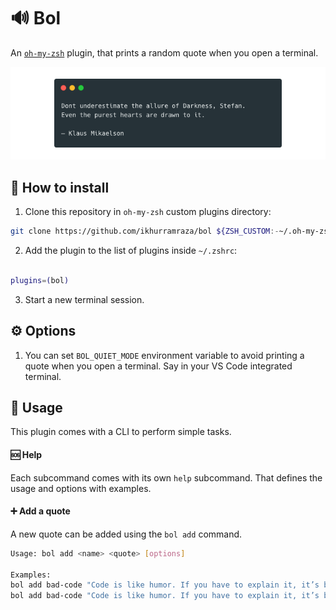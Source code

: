 # 🔊 Bol

An [`oh-my-zsh`](https://github.com/robbyrussell/oh-my-zsh) plugin, that prints a random quote when you open a terminal.

![Screenshot](images/preview.png)

## 💽 How to install

1. Clone this repository in `oh-my-zsh` custom plugins directory:

```bash
git clone https://github.com/ikhurramraza/bol ${ZSH_CUSTOM:-~/.oh-my-zsh/custom}/plugins/bol
```

2. Add the plugin to the list of plugins inside `~/.zshrc`:

```bash

plugins=(bol)
```

3. Start a new terminal session.

## ⚙️ Options

1. You can set `BOL_QUIET_MODE` environment variable to avoid printing a quote when you open a terminal. Say in your VS Code integrated terminal.

## 📖 Usage

This plugin comes with a CLI to perform simple tasks.

#### 🆘 Help

Each subcommand comes with its own `help` subcommand. That defines the usage and options with examples.

#### ➕ Add a quote

A new quote can be added using the `bol add` command.

```bash
Usage: bol add <name> <quote> [options]

Examples:
bol add bad-code "Code is like humor. If you have to explain it, it’s bad."
bol add bad-code "Code is like humor. If you have to explain it, it’s bad." --author "Cory House"
```
